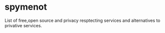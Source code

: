 # spymenot
List of free,open source and privacy resptecting services and alternatives to privative services.

